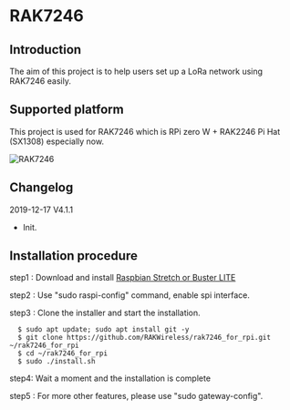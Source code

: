 # RAK7246

##	Introduction 

The aim of this project is to help users set up a LoRa network using RAK7246 easily.

##	Supported platform

This project is used for RAK7246 which is RPi zero W + RAK2246 Pi Hat (SX1308) especially now.

![RAK7246](https://github.com/RAKWireless/Update-File/blob/master/RAK7246_4.png)

##	Changelog
2019-12-17 V4.1.1
* Init.

##	Installation procedure

step1 : Download and install [Raspbian Stretch or Buster LITE](https://www.raspberrypi.org/downloads/raspbian/) 

step2 : Use "sudo raspi-config" command, enable spi interface.

step3 : Clone the installer and start the installation.

      $ sudo apt update; sudo apt install git -y
      $ git clone https://github.com/RAKWireless/rak7246_for_rpi.git ~/rak7246_for_rpi
      $ cd ~/rak7246_for_rpi
      $ sudo ./install.sh

step4: Wait a moment and the installation is complete

step5 : For more other features, please use "sudo gateway-config".
